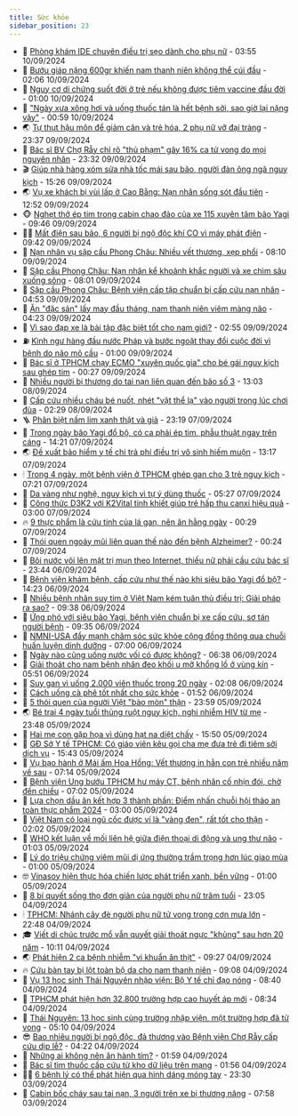 ```yaml
---
title: Sức khỏe
sidebar_position: 23
---
```


<!-- dantri-suc-khoe:START -->
- 🤔 [Phòng khám IDE chuyên điều trị sẹo dành cho phụ nữ](https://dantri.com.vn/suc-khoe/phong-kham-ide-chuyen-dieu-tri-seo-danh-cho-phu-nu-20240910104419053.htm) - 03:55 10/09/2024
- 🚦 [Bướu giáp nặng 600gr khiến nam thanh niên không thể cúi đầu](https://dantri.com.vn/suc-khoe/buou-giap-nang-600gr-khien-nam-thanh-nien-khong-the-cui-dau-20240909222841542.htm) - 02:06 10/09/2024
- 🤖 [Nguy cơ di chứng suốt đời ở trẻ nếu không được tiêm vaccine đầu đời](https://dantri.com.vn/suc-khoe/nguy-co-di-chung-suot-doi-o-tre-neu-khong-duoc-tiem-vaccine-dau-doi-20240828110700393.htm) - 01:00 10/09/2024
- 🐻 [&quot;Ngày xưa xông hơi và uống thuốc tán là hết bệnh sởi, sao giờ lại nặng vậy&quot;](https://dantri.com.vn/suc-khoe/ngay-xua-xong-hoi-va-uong-thuoc-tan-la-het-benh-soi-sao-gio-lai-nang-vay-20240909155318542.htm) - 00:59 10/09/2024
- 🌏 [Tự thụt hậu môn để giảm cân và trẻ hóa, 2 phụ nữ vỡ đại tràng](https://dantri.com.vn/suc-khoe/tu-thut-hau-mon-de-giam-can-va-tre-hoa-2-phu-nu-vo-dai-trang-20240909154028191.htm) - 23:37 09/09/2024
- 👺 [Bác sĩ BV Chợ Rẫy chỉ rõ &quot;thủ phạm&quot; gây 16% ca tử vong do mọi nguyên nhân](https://dantri.com.vn/suc-khoe/bac-si-bv-cho-ray-chi-ro-thu-pham-gay-16-ca-tu-vong-do-moi-nguyen-nhan-20240909131416218.htm) - 23:32 09/09/2024
- 🎬 [Giúp nhà hàng xóm sửa nhà tốc mái sau bão, người đàn ông ngã nguy kịch](https://dantri.com.vn/suc-khoe/giup-nha-hang-xom-sua-nha-toc-mai-sau-bao-nguoi-dan-ong-nga-nguy-kich-20240909222600177.htm) - 15:26 09/09/2024
- 🌏 [Vụ xe khách bị vùi lấp ở Cao Bằng: Nạn nhân sống sót đầu tiên](https://dantri.com.vn/suc-khoe/vu-xe-khach-bi-vui-lap-o-cao-bang-nan-nhan-song-sot-dau-tien-20240909194005994.htm) - 12:52 09/09/2024
- 🐵 [Nghẹt thở ép tim trong cabin chao đảo của xe 115 xuyên tâm bão Yagi](https://dantri.com.vn/suc-khoe/nghet-tho-ep-tim-trong-cabin-chao-dao-cua-xe-115-xuyen-tam-bao-yagi-20240909144551486.htm) - 09:46 09/09/2024
- 👨‍🏫 [Mất điện sau bão, 6 người bị ngộ độc khí CO vì máy phát điện](https://dantri.com.vn/suc-khoe/mat-dien-sau-bao-6-nguoi-bi-ngo-doc-khi-co-vi-may-phat-dien-20240909162721024.htm) - 09:42 09/09/2024
- 🤗 [Nạn nhân vụ sập cầu Phong Châu: Nhiều vết thương, xẹp phổi](https://dantri.com.vn/suc-khoe/nan-nhan-vu-sap-cau-phong-chau-nhieu-vet-thuong-xep-phoi-20240909151046821.htm) - 08:10 09/09/2024
- 🫶 [Sập cầu Phong Châu: Nạn nhân kể khoảnh khắc người và xe chìm sâu xuống sông](https://dantri.com.vn/suc-khoe/sap-cau-phong-chau-nan-nhan-ke-khoanh-khac-nguoi-va-xe-chim-sau-xuong-song-20240909125818497.htm) - 08:01 09/09/2024
- 🙉 [Sập cầu Phong Châu: Bệnh viện cấp tập chuẩn bị cấp cứu nạn nhân](https://dantri.com.vn/suc-khoe/sap-cau-phong-chau-benh-vien-cap-tap-chuan-bi-cap-cuu-nan-nhan-20240909114843703.htm) - 04:53 09/09/2024
- 🦅 [Ăn &quot;đặc sản&quot; lấy may đầu tháng, nam thanh niên viêm màng não](https://dantri.com.vn/suc-khoe/an-dac-san-lay-may-dau-thang-nam-thanh-nien-viem-mang-nao-20240909105139605.htm) - 04:23 09/09/2024
- 🐘 [Vì sao đạp xe là bài tập đặc biệt tốt cho nam giới?](https://dantri.com.vn/suc-khoe/vi-sao-dap-xe-la-bai-tap-dac-biet-tot-cho-nam-gioi-20240909073836952.htm) - 02:55 09/09/2024
- ⛽️ [Kình ngư hàng đầu nước Pháp và bước ngoặt thay đổi cuộc đời vì bệnh do não mô cầu](https://dantri.com.vn/suc-khoe/kinh-ngu-hang-dau-nuoc-phap-va-buoc-ngoat-thay-doi-cuoc-doi-vi-benh-do-nao-mo-cau-20240907121943272.htm) - 01:00 09/09/2024
- 🤡 [Bác sĩ ở TPHCM chạy ECMO &quot;xuyên quốc gia&quot; cho bé gái nguy kịch sau ghép tim](https://dantri.com.vn/suc-khoe/bac-si-o-tphcm-chay-ecmo-xuyen-quoc-gia-cho-be-gai-nguy-kich-sau-ghep-tim-20240909000548945.htm) - 00:27 09/09/2024
- 💼 [Nhiều người bị thương do tai nạn liên quan đến bão số 3](https://dantri.com.vn/suc-khoe/nhieu-nguoi-bi-thuong-do-tai-nan-lien-quan-den-bao-so-3-20240908195645466.htm) - 13:03 08/09/2024
- 🤔 [Cấp cứu nhiều cháu bé nuốt, nhét &quot;vật thể lạ&quot; vào người trong lúc chơi đùa](https://dantri.com.vn/suc-khoe/cap-cuu-nhieu-chau-be-nuot-nhet-vat-the-la-vao-nguoi-trong-luc-choi-dua-20240907234106625.htm) - 02:29 08/09/2024
- 🪜 [Phân biệt nấm lim xanh thật và giả](https://dantri.com.vn/suc-khoe/phan-biet-nam-lim-xanh-that-va-gia-20240907185921517.htm) - 23:19 07/09/2024
- 📝 [Trong ngày bão Yagi đổ bộ, có ca phải ép tim, phẫu thuật ngay trên cáng](https://dantri.com.vn/suc-khoe/trong-ngay-bao-yagi-do-bo-co-ca-phai-ep-tim-phau-thuat-ngay-tren-cang-20240907212049851.htm) - 14:21 07/09/2024
- 🌏 [Đề xuất bảo hiểm y tế chi trả phí điều trị vô sinh hiếm muộn](https://dantri.com.vn/suc-khoe/de-xuat-bao-hiem-y-te-chi-tra-phi-dieu-tri-vo-sinh-hiem-muon-20240907195613090.htm) - 13:17 07/09/2024
- 🕯 [Trong 4 ngày, một bệnh viện ở TPHCM ghép gan cho 3 trẻ nguy kịch](https://dantri.com.vn/suc-khoe/trong-4-ngay-mot-benh-vien-o-tphcm-ghep-gan-cho-3-tre-nguy-kich-20240907125752881.htm) - 07:21 07/09/2024
- 🦍 [Da vàng như nghệ, nguy kịch vì tự ý dùng thuốc](https://dantri.com.vn/suc-khoe/da-vang-nhu-nghe-nguy-kich-vi-tu-y-dung-thuoc-20240907093347882.htm) - 05:27 07/09/2024
- 🌈 [Công thức D3K2 với K2Vital tinh khiết giúp trẻ hấp thu canxi hiệu quả](https://dantri.com.vn/suc-khoe/cong-thuc-d3k2-voi-k2vital-tinh-khiet-giup-tre-hap-thu-canxi-hieu-qua-20240905205139872.htm) - 03:00 07/09/2024
- 🔥 [9 thực phẩm là cứu tinh của lá gan, nên ăn hằng ngày](https://dantri.com.vn/suc-khoe/9-thuc-pham-la-cuu-tinh-cua-la-gan-nen-an-hang-ngay-20240906181503586.htm) - 00:29 07/09/2024
- 🌊 [Thói quen ngoáy mũi liên quan thế nào đến bệnh Alzheimer?](https://dantri.com.vn/khoa-hoc-cong-nghe/thoi-quen-ngoay-mui-lien-quan-the-nao-den-benh-alzheimer-20240907014232344.htm) - 00:24 07/09/2024
- 🚦 [Bôi nước vôi lên mặt trị mụn theo Internet, thiếu nữ phải cầu cứu bác sĩ](https://dantri.com.vn/suc-khoe/boi-nuoc-voi-len-mat-tri-mun-theo-internet-thieu-nu-phai-cau-cuu-bac-si-20240906143802182.htm) - 23:44 06/09/2024
- 🤖 [Bệnh viện khám bệnh, cấp cứu như thế nào khi siêu bão Yagi đổ bộ?](https://dantri.com.vn/suc-khoe/benh-vien-kham-benh-cap-cuu-nhu-the-nao-khi-sieu-bao-yagi-do-bo-20240906212304785.htm) - 14:23 06/09/2024
- 🤡 [Nhiều bệnh nhân suy tim ở Việt Nam kém tuân thủ điều trị: Giải pháp ra sao?](https://dantri.com.vn/suc-khoe/nhieu-benh-nhan-suy-tim-o-viet-nam-kem-tuan-thu-dieu-tri-giai-phap-ra-sao-20240906144454642.htm) - 09:38 06/09/2024
- 💂 [Ứng phó với siêu bão Yagi, bệnh viện chuẩn bị xe cấp cứu, sơ tán người bệnh](https://dantri.com.vn/suc-khoe/ung-pho-voi-sieu-bao-yagi-benh-vien-chuan-bi-xe-cap-cuu-so-tan-nguoi-benh-20240906142954975.htm) - 09:35 06/09/2024
- 🦄 [NMNI-USA đẩy mạnh chăm sóc sức khỏe cộng đồng thông qua chuỗi huấn luyện dinh dưỡng](https://dantri.com.vn/suc-khoe/nmni-usa-day-manh-cham-soc-suc-khoe-cong-dong-thong-qua-chuoi-huan-luyen-dinh-duong-20240906135358741.htm) - 07:00 06/09/2024
- 🧠 [Ngày nào cũng uống nước vối có được không?](https://dantri.com.vn/suc-khoe/ngay-nao-cung-uong-nuoc-voi-co-duoc-khong-20240905172353700.htm) - 06:38 06/09/2024
- 🤖 [Giải thoát cho nam bệnh nhân đeo khối u mỡ khổng lồ ở vùng kín](https://dantri.com.vn/suc-khoe/giai-thoat-cho-nam-benh-nhan-deo-khoi-u-mo-khong-lo-o-vung-kin-20240906091357111.htm) - 05:51 06/09/2024
- 💼 [Suy gan vì uống 2.000 viên thuốc trong 20 ngày](https://dantri.com.vn/suc-khoe/suy-gan-vi-uong-2000-vien-thuoc-trong-20-ngay-20240906090124512.htm) - 02:08 06/09/2024
- 🧰 [Cách uống cà phê tốt nhất cho sức khỏe](https://dantri.com.vn/suc-khoe/cach-uong-ca-phe-tot-nhat-cho-suc-khoe-20240906080223717.htm) - 01:52 06/09/2024
- 🎉 [5 thói quen của người Việt &quot;bào mòn&quot; thận](https://dantri.com.vn/suc-khoe/5-thoi-quen-cua-nguoi-viet-bao-mon-than-20240905082127086.htm) - 23:59 05/09/2024
- 🌏 [Bé trai 4 ngày tuổi thủng ruột nguy kịch, nghi nhiễm HIV từ mẹ](https://dantri.com.vn/suc-khoe/be-trai-4-ngay-tuoi-thung-ruot-nguy-kich-nghi-nhiem-hiv-tu-me-20240905234413211.htm) - 23:48 05/09/2024
- 📝 [Hai mẹ con gặp họa vì dùng hạt na diệt chấy](https://dantri.com.vn/suc-khoe/hai-me-con-gap-hoa-vi-dung-hat-na-diet-chay-20240905203459264.htm) - 15:50 05/09/2024
- 🧠 [GĐ Sở Y tế TPHCM: Có giáo viên kêu gọi cha mẹ đưa trẻ đi tiêm sởi dịch vụ](https://dantri.com.vn/suc-khoe/gd-so-y-te-tphcm-co-giao-vien-keu-goi-cha-me-dua-tre-di-tiem-soi-dich-vu-20240905215358285.htm) - 15:43 05/09/2024
- 🚀 [Vụ bạo hành ở Mái ấm Hoa Hồng: Vết thương in hằn con trẻ nhiều năm về sau](https://dantri.com.vn/suc-khoe/vu-bao-hanh-o-mai-am-hoa-hong-vet-thuong-in-han-con-tre-nhieu-nam-ve-sau-20240905114936516.htm) - 07:14 05/09/2024
- 💯 [Bệnh viện Ung bướu TPHCM hư máy CT, bệnh nhân cố nhịn đói, chờ đến chiều](https://dantri.com.vn/suc-khoe/benh-vien-ung-buou-tphcm-hu-may-ct-benh-nhan-co-nhin-doi-cho-den-chieu-20240905130945976.htm) - 07:02 05/09/2024
- 🫶 [Lựa chọn dầu ăn kết hợp 3 thành phần: Điểm nhấn chuỗi hội thảo an toàn thực phẩm 2024](https://dantri.com.vn/suc-khoe/lua-chon-dau-an-ket-hop-3-thanh-phan-diem-nhan-chuoi-hoi-thao-an-toan-thuc-pham-2024-20240905091613279.htm) - 03:00 05/09/2024
- 👹 [Việt Nam có loại ngũ cốc được ví là &quot;vàng đen&quot;, rất tốt cho thận](https://dantri.com.vn/suc-khoe/viet-nam-co-loai-ngu-coc-duoc-vi-la-vang-den-rat-tot-cho-than-20240905075452771.htm) - 02:02 05/09/2024
- 🤩 [WHO kết luận về mối liên hệ giữa điện thoại di động và ung thư não](https://dantri.com.vn/khoa-hoc-cong-nghe/who-ket-luan-ve-moi-lien-he-giua-dien-thoai-di-dong-va-ung-thu-nao-20240904231405017.htm) - 01:03 05/09/2024
- 🌊 [Lý do triệu chứng viêm mũi dị ứng thường trầm trọng hơn lúc giao mùa](https://dantri.com.vn/suc-khoe/ly-do-trieu-chung-viem-mui-di-ung-thuong-tram-trong-hon-luc-giao-mua-20240823144045092.htm) - 01:00 05/09/2024
- 🤓 [Vinasoy hiện thực hóa chiến lược phát triển xanh, bền vững](https://dantri.com.vn/suc-khoe/vinasoy-hien-thuc-hoa-chien-luoc-phat-trien-xanh-ben-vung-20240904234811786.htm) - 01:00 05/09/2024
- 🌝 [8 bí quyết sống thọ đơn giản của người phụ nữ trăm tuổi](https://dantri.com.vn/suc-khoe/8-bi-quyet-song-tho-don-gian-cua-nguoi-phu-nu-tram-tuoi-20240904172719251.htm) - 23:05 04/09/2024
- 🕯 [TPHCM: Nhánh cây đè người phụ nữ tử vong trong cơn mưa lớn](https://dantri.com.vn/suc-khoe/tphcm-nhanh-cay-de-nguoi-phu-nu-tu-vong-trong-con-mua-lon-20240904223746067.htm) - 22:48 04/09/2024
- 🎓 [Viết di chúc trước mổ vẫn quyết giải thoát ngực &quot;khủng&quot; sau hơn 20 năm](https://dantri.com.vn/suc-khoe/viet-di-chuc-truoc-mo-van-quyet-giai-thoat-nguc-khung-sau-hon-20-nam-20240904171142008.htm) - 10:11 04/09/2024
- 🌏 [Phát hiện 2 ca bệnh nhiễm &quot;vi khuẩn ăn thịt&quot;](https://dantri.com.vn/suc-khoe/phat-hien-2-ca-benh-nhiem-vi-khuan-an-thit-20240904160420125.htm) - 09:27 04/09/2024
- 🔥 [Cứu bàn tay bị lột toàn bộ da cho nam thanh niên](https://dantri.com.vn/suc-khoe/cuu-ban-tay-bi-lot-toan-bo-da-cho-nam-thanh-nien-20240904160030752.htm) - 09:08 04/09/2024
- 📝 [Vụ 13 học sinh Thái Nguyên nhập viện: Bộ Y tế chỉ đạo nóng](https://dantri.com.vn/suc-khoe/vu-13-hoc-sinh-thai-nguyen-nhap-vien-bo-y-te-chi-dao-nong-20240904153245142.htm) - 08:40 04/09/2024
- 🧠 [TPHCM phát hiện hơn 32.800 trường hợp cao huyết áp mới](https://dantri.com.vn/suc-khoe/tphcm-phat-hien-hon-32800-truong-hop-cao-huyet-ap-moi-20240904142713321.htm) - 08:34 04/09/2024
- 🦅 [Thái Nguyên: 13 học sinh cùng trường nhập viện, một trường hợp đã tử vong](https://dantri.com.vn/suc-khoe/thai-nguyen-13-hoc-sinh-cung-truong-nhap-vien-mot-truong-hop-da-tu-vong-20240904120627055.htm) - 05:10 04/09/2024
- 😎 [Bao nhiêu người bị ngộ độc, đả thương vào Bệnh viện Chợ Rẫy cấp cứu dịp lễ?](https://dantri.com.vn/suc-khoe/bao-nhieu-nguoi-bi-ngo-doc-da-thuong-vao-benh-vien-cho-ray-cap-cuu-dip-le-20240904105147474.htm) - 04:22 04/09/2024
- 🎉 [Những ai không nên ăn hành tím?](https://dantri.com.vn/suc-khoe/nhung-ai-khong-nen-an-hanh-tim-20240904073901770.htm) - 01:59 04/09/2024
- 🫣 [Bác sĩ tìm thuốc cấp cứu từ kho dữ liệu trên mạng](https://dantri.com.vn/suc-khoe/bac-si-tim-thuoc-cap-cuu-tu-kho-du-lieu-tren-mang-20240904084656440.htm) - 01:56 04/09/2024
- 🧑‍🏫 [6 bệnh lý có thể phát hiện qua hình dáng móng tay](https://dantri.com.vn/suc-khoe/6-benh-ly-co-the-phat-hien-qua-hinh-dang-mong-tay-20240903133541551.htm) - 23:30 03/09/2024
- 🥷 [Cabin bốc cháy sau tai nạn, 3 người trên xe bị thương nặng](https://dantri.com.vn/suc-khoe/cabin-boc-chay-sau-tai-nan-3-nguoi-tren-xe-bi-thuong-nang-20240903141854546.htm) - 07:58 03/09/2024<!-- dantri-suc-khoe:END -->
